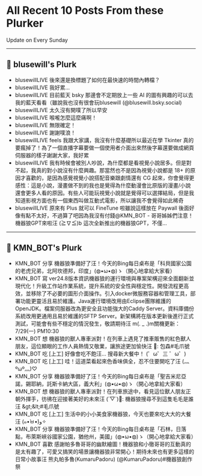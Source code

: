 # All Recent 10 Posts From these Plurker

Update on Every Sunday

---

## 📰 blusewill's Plurk


- blusewillLIVE 後來還是換標題了如何在最快速的時間內轉檔？
- blusewillLIVE 我好累...
- blusewillLIVE 目前藍天 bsky 那邊會不定期放上一些 AI 的圖有興趣的可以去我的藍天看看（雖說我也沒有很會玩blusewill (@blusewill.bsky.social)
- blusewillLIVE 太久沒有開噗了所以早安
- blusewillLIVE 喉嚨怎麼這麼痛啊！
- blusewillLIVE 無限確定！
- blusewillLIVE 謝謝噗浪！
- blusewillLIVE feels 我跟大家講，我沒有什麼基礎所以最近在學 Tkinter 真的要瘋掉了！為了一個直播字幕要做一個使用者介面出來然後字幕還要做成網頁伺服器的樣子謝謝大家，我好累
- blusewillLIVE 我有時候會被別人吵說，為什麼都是看視覺小說居多。但是對不起，我真的對小說沒有什麼興趣。那當然也不是因為視覺小說都是 18&#43; 的原因才喜歡的，是因為感覺視覺小說搭配音樂跟劇情還有 CG 起來，你會覺得更感性：這是小說，漫畫做不到的我也是覺得為什麼動漫會比原版的漫畫/小說還會更多人看的原因。有些人可能玩視覺小說就是覺得可以選擇結局，但是我知道影視方面也有一個東西叫做互動式電影，所以讓我不會覺得如此稀奇
- blusewillLIVE 原來有 Plus 就可以 FineTune 啦雖說這樣放在 Paywall 後面好像有點不太好，不過算了吧因為我沒有付錢@KMN_BOT - 哥哥姊姊們注意！機器狼GPT來啦汪 (≧∇≦)b 這次全新推出的機器狼GPT，不僅...

---

## 📰 KMN_BOT's Plurk


- KMN_BOT 分享 機器狼準備好了汪！今天的Bing每日桌布是「科貝國家公園的老虎兄弟，北阿坎德邦，印度」(◍•ω•◍)ゝ（開心地拿給大家看）
- KMN_BOT 寫 ver24.8版本資訊機器狼的運行環境與專案架構迎來全面翻新並現代化！升級工作站作業系統，提升系統的安全性與穩定性。開發流程更高效，並移除了不必要的圖形介面操作。引入docker微服務容器和管理工具，部署功能更靈活且易於維護。Java運行環境改用由Eclipse團隊維護的OpenJDK。檔案伺服器改為更安全且功能強大的Caddy Server。資料庫備份系統改用更通用且易於維護的SFTP Server。新架構將在版本更新後進行正式測試，可能會有些不穩定的情況發生，敬請期待汪 m(. _ .)m關機更新：7/29(一) PM10:30
- KMN_BOT 想 機器狼的獸人專車派對！在列車上遇見了推車販售的紅色獸人朋友，這位顯眼的工作人員熱情又敬業，讓旅途更加愉快汪 🐾: 包森#毛爪號
- KMN_BOT 吃 [上工] 好像會吃不飽汪... 搜尋新大餐中！ (゜ω゜三 ゜ω゜)
- KMN_BOT 吃 [上工] 哇！這道菜看起來色香味俱全，忍不住要開吃了汪 (灬ºωº灬)♡
- KMN_BOT 分享 機器狼準備好了汪！今天的Bing每日桌布是「聖吉米尼亞諾，錫耶納，託斯卡納大區，義大利」(◍•ω•◍)ゝ（開心地拿給大家看）
- KMN_BOT 想 機器狼的獸人專車派對！在列車旅途中，看見這位獸人朋友正朝外揮手，彷彿在迎接著美好的未來汪 (´▽`)🐾: 機器狼搜尋不到這隻毛毛是誰汪 &amp;gt;&amp;lt;#毛爪號
- KMN_BOT 吃 [上工] 生活中的小小美食家機器狼，今天也要來吃大大的大餐汪 (๑•̀ㅂ•́)و✧
- KMN_BOT 分享 機器狼準備好了汪！今天的Bing每日桌布是「石林，日落點，布萊斯峽谷國家公園，猶他州，美國」(◍•ω•◍)ゝ（開心地拿給大家看）
- KMN_BOT 喜歡 感謝帕多魯哥哥的幽默繪圖！機器狼和小徹哥哥的互動真的是太有趣了，可愛又搞笑的場景讓機器狼非常開心！期待未來也有更多這樣的日常小故事汪 熊丸帕多魯(KumaruPadoru) (@KumaruPadoru)#機器狼創作祭


